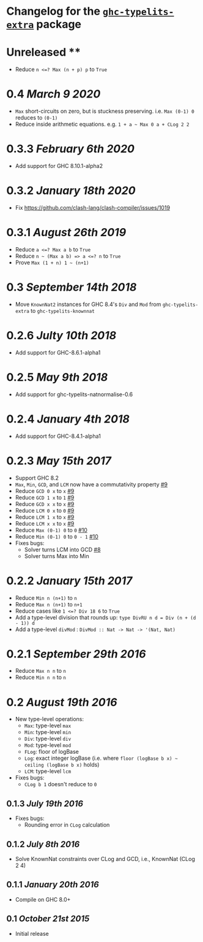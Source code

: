 # Changelog for the [`ghc-typelits-extra`](http://hackage.haskell.org/package/ghc-typelits-extra) package

# Unreleased **
* Reduce `n <=? Max (n + p) p` to `True`

# 0.4 *March 9 2020*
* `Max` short-circuits on zero, but is stuckness preserving. i.e. `Max (0-1) 0` reduces to `(0-1)`
* Reduce inside arithmetic equations. e.g. `1 + a ~ Max 0 a + CLog 2 2`

# 0.3.3 *February 6th 2020*
* Add support for GHC 8.10.1-alpha2

# 0.3.2 *January 18th 2020*
* Fix https://github.com/clash-lang/clash-compiler/issues/1019

# 0.3.1 *August 26th 2019*
* Reduce `a <=? Max a b` to `True`
* Reduce `n ~ (Max a b) => a <=? n` to `True`
* Prove `Max (1 + n) 1 ~ (n+1)`

# 0.3 *September 14th 2018*
* Move `KnownNat2` instances for GHC 8.4's `Div` and `Mod` from `ghc-typelits-extra` to `ghc-typelits-knownnat`

# 0.2.6 *Julty 10th 2018*
* Add support for GHC-8.6.1-alpha1

# 0.2.5 *May 9th 2018*
* Add support for ghc-typelits-natnormalise-0.6

# 0.2.4 *January 4th 2018*
* Add support for GHC-8.4.1-alpha1

# 0.2.3 *May 15th 2017*
* Support GHC 8.2
* `Max`, `Min`, `GCD`, and `LCM` now have a commutativity property [#9](https://github.com/clash-lang/ghc-typelits-extra/issues/9)
* Reduce `GCD 0 x` to `x` [#9](https://github.com/clash-lang/ghc-typelits-extra/issues/9)
* Reduce `GCD 1 x` to `1` [#9](https://github.com/clash-lang/ghc-typelits-extra/issues/9)
* Reduce `GCD x x` to `x` [#9](https://github.com/clash-lang/ghc-typelits-extra/issues/9)
* Reduce `LCM 0 x` to `0` [#9](https://github.com/clash-lang/ghc-typelits-extra/issues/9)
* Reduce `LCM 1 x` to `x` [#9](https://github.com/clash-lang/ghc-typelits-extra/issues/9)
* Reduce `LCM x x` to `x` [#9](https://github.com/clash-lang/ghc-typelits-extra/issues/9)
* Reduce `Max (0-1) 0` to `0` [#10](https://github.com/clash-lang/ghc-typelits-extra/issues/10)
* Reduce `Min (0-1) 0` to `0 - 1` [#10](https://github.com/clash-lang/ghc-typelits-extra/issues/10)
* Fixes bugs:
  * Solver turns LCM into GCD [#8](https://github.com/clash-lang/ghc-typelits-extra/issues/8)
  * Solver turns Max into Min

# 0.2.2 *January 15th 2017*
* Reduce `Min n (n+1)` to `n`
* Reduce `Max n (n+1)` to `n+1`
* Reduce cases like `1 <=? Div 18 6` to `True`
* Add a type-level division that rounds up: `type DivRU n d = Div (n + (d - 1)) d`
* Add a type-level `divMod` : `DivMod :: Nat -> Nat -> '(Nat, Nat)`

# 0.2.1 *September 29th 2016*
* Reduce `Max n n` to `n`
* Reduce `Min n n` to `n`

# 0.2 *August 19th 2016*
* New type-level operations:
  * `Max`: type-level `max`
  * `Min`: type-level `min`
  * `Div`: type-level `div`
  * `Mod`: type-level `mod`
  * `FLog`: floor of logBase
  * `Log`: exact integer logBase (i.e. where `floor (logBase b x) ~ ceiling (logBase b x)` holds)
  * `LCM`: type-level `lcm`
* Fixes bugs:
  * `CLog b 1` doesn't reduce to `0`

## 0.1.3 *July 19th 2016*
* Fixes bugs:
  * Rounding error in `CLog` calculation

## 0.1.2 *July 8th 2016*
* Solve KnownNat constraints over CLog and GCD, i.e., KnownNat (CLog 2 4)

## 0.1.1 *January 20th 2016*
* Compile on GHC 8.0+

## 0.1 *October 21st 2015*
* Initial release
